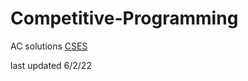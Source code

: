 # Competitive-Programming

AC solutions [CSES](https://cses.fi/problemset/list/)

last updated 6/2/22
